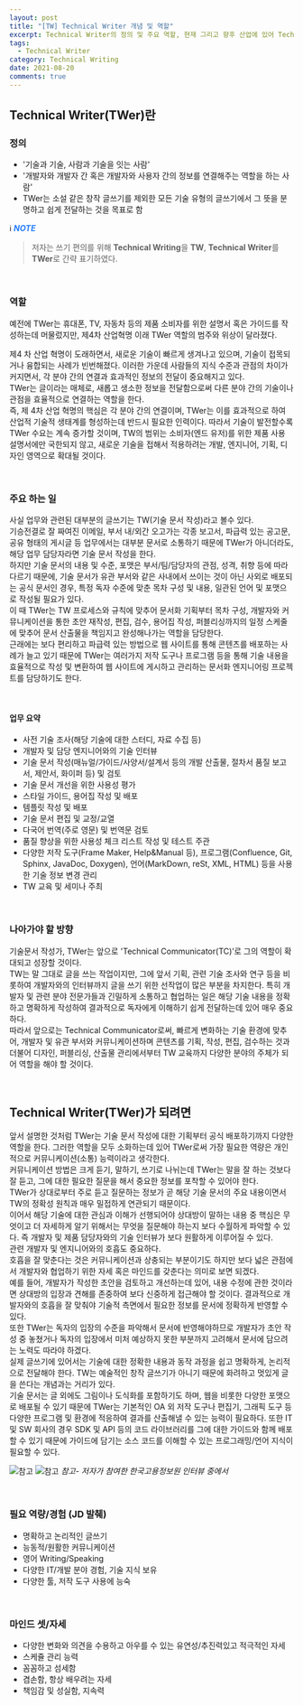 ```yaml
---
layout: post
title: "[TW] Technical Writer 개념 및 역할"
excerpt: Technical Writer의 정의 및 주요 역할, 현재 그리고 향후 산업에 있어 Technical Writer로써 나아가야할 방향, 갖추어야 할 역량에 관하여
tags:
  - Technical Writer
category: Technical Writing
date: 2021-08-20
comments: true
---
```


## Technical Writer(TWer)란

### 정의
- '기술과 기술, 사람과 기술을 잇는 사람'
- '개발자와 개발자 간 혹은 개발자와 사용자 간의 정보를 연결해주는 역할을 하는 사람'
- TWer는 소설 같은 창작 글쓰기를 제외한 모든 기술 유형의 글쓰기에서 그 뜻을 분명하고 쉽게 전달하는 것을 목표로 함

ℹ️ <span style="color:#247CFF"> **_NOTE_**
  > 저자는 쓰기 편의를 위해 **Technical Writing**을 **TW**, **Technical Writer**를 **TWer**로 간략 표기하였다.

<br>

### 역할
예전에 TWer는 휴대폰, TV, 자동차 등의 제품 소비자를 위한 설명서 혹은 가이드를 작성하는데 머물렀지만, 제4차 산업혁명 이래 TWer 역할의 범주와 위상이 달라졌다.

제4 차 산업 혁명이 도래하면서, 새로운 기술이 빠르게 생겨나고 있으며, 기술이 접목되거나 융합되는 사례가 빈번해졌다. 이러한 가운데 사람들의 지식 수준과 관점의 차이가 커지면서, 각 분야 간의 연결과 효과적인 정보의 전달이 중요해지고 있다. <br>
TWer는 글이라는 매체로, 새롭고 생소한 정보을 전달함으로써  다른 분야 간의 기술이나 관점을 효율적으로 연결하는 역할을 한다. <br>
즉, 제 4차 산업 혁명의 핵심은 각 분야 간의 연결이며, TWer는 이를 효과적으로 하여 산업적 기술적 생태계를 형성하는데 반드시 필요한 인력이다.  따라서 기술이 발전할수록 TWer 수요는 계속 증가할 것이며, TW의 범위는 소비자(엔드 유저)를 위한 제품 사용 설명서에만 국한되지 않고, 새로운 기술을 접해서 적용하려는 개발, 엔지니어, 기획, 디자인 영역으로 확대될 것이다.

<br>

### 주요 하는 일
사실 업무와 관련된 대부분의 글쓰기는 TW(기술 문서 작성)라고 볼수 있다. <br>
기승전결로 잘 짜여진 이메일, 부서 내/외간 오고가는 각종 보고서, 파급력 있는 공고문, 공유 형태의 게시글 등 업무에서는 대부분 문서로 소통하기 때문에 TWer가 아니더라도, 해당 업무 담당자라면 기술 문서 작성을 한다. <br>
하지만 기술 문서의 내용 및 수준, 포맷은 부서/팀/담당자의 관점, 성격, 취향 등에 따라 다르기 때문에, 기술 문서가 유관 부서와 같은 사내에서 쓰이는 것이 아닌 사외로 배포되는 공식 문서인 경우, 
특정 독자 수준에 맞춘 목차 구성 및 내용, 일관된 언어 및 포맷으로 작성될 필요가 있다. <br>
이 때 TWer는 TW 프로세스와 규칙에 맞추어 문서화 기획부터 목차 구성, 개발자와 커뮤니케이션을 통한 초안 재작성, 편집, 검수, 용어집 작성, 퍼블리싱까지의 일정 스케줄에 맞추어 문서 산출물을 책임지고 완성해나가는 역할을 담당한다. <br>
근래에는 보다 편리하고 파급력 있는 방법으로 웹 사이트를 통해 콘텐츠를 배포하는 사례가 늘고 있기 때문에 TWer는 여러가지 저작 도구나 프로그램 등을 통해 기술 내용을 효율적으로 작성 및 변환하여 웹 사이트에 게시하고 관리하는 문서화 엔지니어링 프로젝트를 담당하기도 한다.

<br>

#### 업무 요약
  - 사전 기술 조사(해당 기술에 대한 스터디, 자료 수집 등)
  - 개발자 및 담당 엔지니어와의 기술 인터뷰
  - 기술 문서 작성(매뉴얼/가이드/사양서/설계서 등의 개발 산출물, 절차서 품질 보고서, 제안서, 화이퍼 등) 및 검토
  - 기술 문서 개선을 위한 사용성 평가
  - 스타일 가이드, 용어집 작성 및 배포
  - 템플릿 작성 및 배포
  - 기술 문서 편집 및 교정/교열
  - 다국어 번역(주로 영문) 및 번역문 검토
  - 품질 향상을 위한 사용성 체크 리스트 작성 및 테스트 주관
  - 다양한 저작 도구(Frame Maker, Help&Manual 등), 프로그램(Confluence, Git, Sphinx, JavaDoc, Doxygen), 언어(MarkDown, reSt, XML, HTML) 등을 사용한 기술 정보 변경 관리
  - TW 교육 및 세미나 주최

<br>

### 나아가야 할 방향
기술문서 작성가, TWer는 앞으로 'Technical Communicator(TC)’로 그의 역할이 확대되고 성장할 것이다. <br>
TW는 말 그대로 글을 쓰는 작업이지만, 그에 앞서 기획, 관련 기술 조사와 연구 등을 비롯하여 개발자와의 인터뷰까지 글을 쓰기 위한 선작업이 많은 부분을 차지한다. 특히 개발자 및 관련 분야 전문가들과 긴밀하게 소통하고 협업하는 일은 해당 기술 내용을 정확하고 명확하게 작성하여 결과적으로 독자에게 이해하기 쉽게 전달하는데 있어 매우 중요하다. <br>
따라서 앞으로는 Technical Communicator로써, 빠르게 변화하는 기술 환경에 맞추어, 개발자 및 유관 부서와 커뮤니케이션하며 콘텐츠를 기획, 작성, 편집, 검수하는 것과 더불어 디자인, 퍼블리싱, 산출물 관리에서부터 TW 교육까지 다양한 분야의 주체가 되어 역할을 해야 할 것이다.

<br>

## Technical Writer(TWer)가 되려면

앞서 설명한 것처럼 TWer는 기술 문서 작성에 대한 기획부터 공식 배포하기까지 다양한 역할을 한다. 그러한 역할을 모두 소화하는데 있어 TWer로써 가장 필요한 역량은 개인적으로 커뮤니케이션(소통) 능력이라고 생각한다. <br> 
커뮤니케이션 방법은 크게 듣기, 말하기, 쓰기로 나뉘는데 TWer는 
말을 잘 하는 것보다 잘 듣고, 그에 대한 필요한 질문을 해서 중요한 정보를 포착할 수 있어야 한다. <br>
TWer가 상대로부터 주로 듣고 질문하는 정보가 곧 해당 기술 문서의 주요 내용이면서 TW의 정확성 원칙과 매우 밀접하게  연관되기 때문이다. <Br>
이어서 해당 기술에 대한 관심과 이해가 선행되어야 상대방이 말하는 내용 중 핵심은 무엇이고 더 자세하게 알기 위해서는 무엇을 질문해야 하는지 보다 수월하게 파악할 수 있다. 즉 개발자 및 제품 담당자와의 기술 인터뷰가 보다 원활하게 이루어질 수 있다. <br> 
관련 개발자 및 엔지니어와의 호흡도 중요하다.  
호흡을 잘 맞춘다는 것은 커뮤니케이션과 상충되는 부분이기도 하지만 보다 넓은 관점에서 개발자와 협업하기 위한 자세 혹은 마인드를 갖춘다는 의미로 보면 되겠다. <br> 
예를 들어, 개발자가 작성한 초안을 검토하고 개선하는데 있어, 내용 수정에 관한 것이라면 상대방의 입장과 견해를 존중하여 보다 신중하게 접근해야 할 것이다. 결과적으로 개발자와의 호흡을 잘 맞춰야 기술적 측면에서 필요한 정보를 문서에 정확하게 반영할 수 있다. <br>
또한 TWer는 독자의 입장의 수준을 파악해서 문서에 반영해야하므로 개발자가 초안 작성 중 놓쳤거나 독자의 입장에서 미처 예상하지 못한 부분까지 고려해서 문서에 담으려는 노력도 따라야 하겠다. <br>
실제 글쓰기에 있어서는 기술에 대한 정확한 내용과 동작 과정을 쉽고 명확하게, 논리적으로 전달해야 한다. TW는 예술적인 창작 글쓰기가 아니기 때문에 화려하고 멋있게 글을 쓴다는 개념과는 거리가 있다. <br>
기술 문서는 글 외에도 그림이나 도식화를 포함하기도 하며, 웹을 비롯한 다양한 포맷으로 배포될 수 있기 때문에 TWer는 기본적인 OA 외 저작 도구나 편집기, 그래픽 도구 등 다양한 프로그램 및 환경에 적응하여 결과를 산출해낼 수 있는 능력이 필요하다.
또한 IT 및 SW 회사의 경우 SDK 및 API 등의 코드 라이브러리를 그에 대한 가이드와 함께 배포할 수 있기 때문에 가이드에 담기는 소스 코드를 이해할 수 있는 프로그래밍/언어 지식이 필요할 수 있다.

![참고](/img/tw/0820_tw_def_01.png)
![참고](/img/tw/0820_tw_def_02.png)
*참고- 저자가 참여한 한국고용정보원 인터뷰 중에서*

<br>

### 필요 역량/경험 (JD 발췌)
  - 명확하고 논리적인 글쓰기 
  - 능동적/원활한 커뮤니케이션
  - 영어 Writing/Speaking 
  - 다양한 IT/개발 분야 경험, 기술 지식 보유
  - 다양한 툴, 저작 도구 사용에 능숙

<br>

### 마인드 셋/자세

 - 다양한 변화와 의견을 수용하고 아우를 수 있는 유연성/추진력있고 적극적인 자세
 - 스케쥴 관리 능력 
 - 꼼꼼하고 섬세함
 - 겸손함, 항상 배우려는 자세
 - 책임감 및 성실함, 지속력
